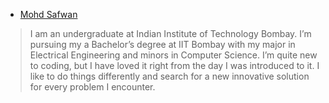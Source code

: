 - [Mohd Safwan](https://github.com/safwankdb)

> I am an undergraduate at Indian Institute of Technology Bombay.
> I’m pursuing my a Bachelor’s degree at IIT Bombay with my major in 
> Electrical Engineering and minors in Computer Science.
> I’m quite new to coding, but I have loved it right from the day I was introduced to it.
> I like to do things differently and search for a new innovative solution for every problem I encounter.
